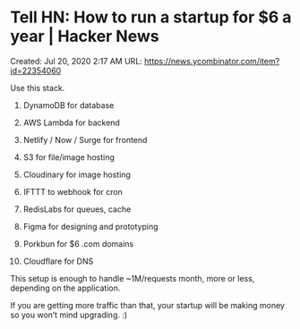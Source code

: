 # Tell HN: How to run a startup for $6 a year | Hacker News

Created: Jul 20, 2020 2:17 AM
URL: https://news.ycombinator.com/item?id=22354060

Use this stack.

1. DynamoDB for database

2. AWS Lambda for backend

3. Netlify / Now / Surge for frontend

4. S3 for file/image hosting

5. Cloudinary for image hosting

6. IFTTT to webhook for cron

7. RedisLabs for queues, cache

8. Figma for designing and prototyping

9. Porkbun for $6 .com domains

10. Cloudflare for DNS

This setup is enough to handle ~1M/requests month, more or less, depending on the application.

If you are getting more traffic than that, your startup will be making money so you won’t mind upgrading. :)